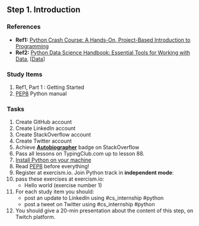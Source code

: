 ## Step 1. Introduction

### References
- **Ref1:** [Python Crash Course: A Hands-On, Project-Based Introduction to Programming](https://www.amazon.com/Python-Crash-Course-Hands-Project-Based/dp/1593276036)
- **Ref2:** [Python Data Science Handbook: Essential Tools for Working with Data](https://www.amazon.com/Python-Data-Science-Handbook-Essential/dp/1491912057), [[Data](https://github.com/jakevdp/PythonDataScienceHandbook/tree/master/notebooks/data)]


### Study Items
  1. Ref1, Part 1 : Getting Started
  2. [PEP8](python.org/dev/peps/pep-0008/) Python manual

### Tasks

  1. Create GitHub account
  2. Create LinkedIn account
  3. Create StackOverflow account
  4. Create Twitter account
  5. Achieve [**Autobiographer**](https://stackoverflow.com/help/badges/9/autobiographer) badge on StackOverflow
  6. Pass all lessons on TypingClub.com up to lesson 88.
  7. [Install Python on your machine](https://github.com/mrhajbabaei/get-started-with-python)
  8. Read [PEP8](python.org/dev/peps/pep-0008/) before everything!
  8. Register at exercism.io. Join Python track in **independent mode**:
  8. pass these exercises at exercism.io:
        - Hello world (exercise number 1)
  9. For each study item you should:  
     - post an update to LinkedIn using #cs_internship #python  
     - post a tweet on Twitter using #cs_internship #python
  10. You should give a 20-min presentation about the content of this step, on Twitch platform.
